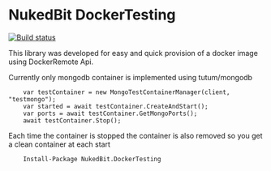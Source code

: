 # NukedBit DockerTesting

[![Build status](https://ci.appveyor.com/api/projects/status/1u8x31rhemdjjh0h/branch/master?svg=true)](https://ci.appveyor.com/project/nukedbit/nukedbit-dockertesting/branch/master)


This library was developed for easy and quick provision of a docker image using DockerRemote Api.

Currently only mongodb container is implemented using tutum/mongodb

		var testContainer = new MongoTestContainerManager(client, "testmongo");
		var started = await testContainer.CreateAndStart();
		var ports = await testContainer.GetMongoPorts();
		await testContainer.Stop();

Each time the container is stopped the container is also removed so you get a clean container at each start


		Install-Package NukedBit.DockerTesting 